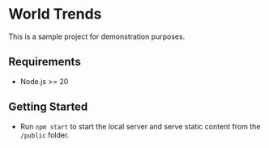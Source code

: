 # World Trends

This is a sample project for demonstration purposes.

## Requirements

- Node.js >= 20

## Getting Started

- Run `npm start` to start the local server and serve static content from the `/public` folder.
